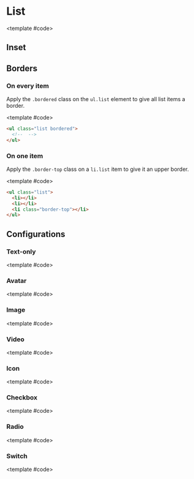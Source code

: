 <script setup>
	import Example from "../../.vitepress/theme/app/components/Example.vue"
	import Baseline from "../../.vitepress/theme/app/components/Baseline.vue"
</script>

# List

<Example>
<template #example>

<ul class="list">
<li>
<div class="text">
	<p>Trailing button</p>
</div>

<div class="trailing">
<button class="button">
    <span class="sr-only">Inbox</span>
      <svg xmlns="http://www.w3.org/2000/svg" width="32" height="32" viewBox="0 0 28 28"><path fill="currentColor" d="M21.75 3A3.25 3.25 0 0 1 25 6.25v15.5A3.25 3.25 0 0 1 21.75 25H6.25A3.25 3.25 0 0 1 3 21.75V6.25A3.25 3.25 0 0 1 6.25 3zm0 1.5H6.25A1.75 1.75 0 0 0 4.5 6.25V15h6a.75.75 0 0 1 .743.648l.007.102a2.75 2.75 0 1 0 5.5 0a.75.75 0 0 1 .648-.743L17.5 15h6V6.25a1.75 1.75 0 0 0-1.75-1.75"/></svg>
  </button>
</div>
</li>

<li>
<button>
<div class="text">
	<p>Button</p>
  <p>With trailing button</p>
</div>

<div class="trailing">
<button class="button">
    <span class="sr-only">Inbox</span>
      <svg xmlns="http://www.w3.org/2000/svg" width="32" height="32" viewBox="0 0 28 28"><path fill="currentColor" d="M21.75 3A3.25 3.25 0 0 1 25 6.25v15.5A3.25 3.25 0 0 1 21.75 25H6.25A3.25 3.25 0 0 1 3 21.75V6.25A3.25 3.25 0 0 1 6.25 3zm0 1.5H6.25A1.75 1.75 0 0 0 4.5 6.25V15h6a.75.75 0 0 1 .743.648l.007.102a2.75 2.75 0 1 0 5.5 0a.75.75 0 0 1 .648-.743L17.5 15h6V6.25a1.75 1.75 0 0 0-1.75-1.75"/></svg>
  </button>
</div>
</button>
</li>

<li class="border-top">
<button>
	<div class="leading">
		<svg xmlns="http://www.w3.org/2000/svg" width="32" height="32" viewBox="0 0 28 28"><path fill="currentColor" d="M21.75 3A3.25 3.25 0 0 1 25 6.25v15.5A3.25 3.25 0 0 1 21.75 25H6.25A3.25 3.25 0 0 1 3 21.75V6.25A3.25 3.25 0 0 1 6.25 3zm0 1.5H6.25A1.75 1.75 0 0 0 4.5 6.25V15h6a.75.75 0 0 1 .743.648l.007.102a2.75 2.75 0 1 0 5.5 0a.75.75 0 0 1 .648-.743L17.5 15h6V6.25a1.75 1.75 0 0 0-1.75-1.75"/></svg>
	</div>

<div class="text">
	<p>Button</p>
</div>
</button>
</li>

<li>
<a href="#">
	<div class="leading">
		<svg xmlns="http://www.w3.org/2000/svg" width="32" height="32" viewBox="0 0 24 24"><path fill="currentColor" d="m13.94 5l5.061 5.06L9.063 20a2.25 2.25 0 0 1-1 .58l-5.115 1.395a.75.75 0 0 1-.92-.921l1.394-5.116a2.25 2.25 0 0 1 .58-.999zm-7.414 6l-1.5 1.5H2.75a.75.75 0 0 1 0-1.5zm14.352-8.174l.153.144l.145.153a3.58 3.58 0 0 1-.145 4.908l-.97.969L15 3.94l.97-.97a3.58 3.58 0 0 1 4.908-.144M10.526 7l-1.5 1.5H2.75a.75.75 0 1 1 0-1.5zm4-4l-1.5 1.5H2.75a.75.75 0 1 1 0-1.5z"/></svg>
	</div>

<div class="text">
	<p>Link</p>
</div>
</a>

</li>

<li class="inset">
<div class="text">
	<p>Inset</p>
  <p>Makes the text line up with icons</p>
</div>

</li>

<li class="border-top">
<div class="text">
	<p>Trash</p>
</div>

</li>

<li>
<div class="text">
	<p>Spam</p>
</div>

</li>

</ul>

</template>

<template #code>

</template>
</Example>

## Inset

## Borders

### On every item

Apply the `.bordered` class on the `ul.list` element to give all list items a border.

<Example>
<template #example>
<ul class="list bordered">
	<li>
<div class="text">
	<p>Headline</p>
	<p>Supporting text</p>
</div>
</li>
	<li>
<div class="text">
	<p>Headline</p>
	<p>Supporting text</p>
</div>
</li>
	<li>
<div class="text">
	<p>Headline</p>
	<p>Supporting text</p>
</div>
</li>
</ul>

</template>

<template #code>

```html
<ul class="list bordered">
  <!--  -->
</ul>
```

</template>
</Example>

### On one item

Apply the `.border-top` class on a `li.list` item to give it an upper border.

<Example>
<template #example>
<ul class="list">
	<li>
<div class="text">
	<p>Settings</p>
</div>

</li>
	<li>
<div class="text">
	<p>Help</p>
</div>

</li>
	<li class="border-top">
<div class="text">
	<p>Logout</p>
</div>

</li>
</ul>

</template>

<template #code>

```html
<ul class="list">
  <li></li>
  <li></li>
  <li class="border-top"></li>
</ul>
```

</template>
</Example>

## Configurations

### Text-only

<Example>
<template #example>
<ul class="list">
	<li>
<div class="text">
	<p>Headline</p>
	<p>Supporting text</p>
</div>

<div class="trailing">
	100+
</div>
</li>
	<li>
<div class="text">
	<p>Headline</p>
	<p>Supporting text</p>
</div>

<div class="trailing">
	100+
</div>
</li>
	<li>
<div class="text">
	<p>Headline</p>
	<p>Supporting text</p>
</div>

<div class="trailing">
	100+
</div>
</li>
</ul>

</template>

<template #code>

</template>
</Example>

### Avatar

<Example>
<template #example>
<ul class="list">

</ul>

</template>

<template #code>

</template>
</Example>

### Image

<Example>
<template #example>
<ul class="list">
<li>
	<div class="leading">
		<img src="https://images.unsplash.com/photo-1504579264001-833438f93df2?q=80&w=1738&auto=format&fit=crop&ixlib=rb-4.0.3&ixid=M3wxMjA3fDB8MHxwaG90by1wYWdlfHx8fGVufDB8fHx8fA%3D%3D" />
	</div>

<div class="text">
	<p>Headline</p>
	<p>Supporting text</p>
</div>

<div class="trailing">
	100+
</div>
</li>
<li>
	<div class="leading">
		<img src="https://images.unsplash.com/photo-1504579264001-833438f93df2?q=80&w=1738&auto=format&fit=crop&ixlib=rb-4.0.3&ixid=M3wxMjA3fDB8MHxwaG90by1wYWdlfHx8fGVufDB8fHx8fA%3D%3D" />
	</div>

<div class="text">
	<p>Headline</p>
	<p>Supporting text</p>
</div>

<div class="trailing">
	100+
</div>
</li>
<li>
	<div class="leading">
		<img src="https://images.unsplash.com/photo-1504579264001-833438f93df2?q=80&w=1738&auto=format&fit=crop&ixlib=rb-4.0.3&ixid=M3wxMjA3fDB8MHxwaG90by1wYWdlfHx8fGVufDB8fHx8fA%3D%3D" />
	</div>

<div class="text">
	<p>Headline</p>
	<p>Supporting text</p>
</div>

<div class="trailing">
	100+
</div>
</li>
</ul>

</template>

<template #code>

</template>
</Example>

### Video

<Example>
<template #example>
<ul class="list">
<li>
	<div class="leading">
		<video controls muted>
			<source src="https://videos.pexels.com/video-files/29210993/12610809_1920_1080_24fps.mp4" />
			Your browser does not support the video tag.
		</video>
	</div>

<div class="text">
	<p>Headline</p>
	<p>Supporting text</p>
</div>

<div class="trailing">
	100+
</div>
</li>
<li>
	<div class="leading">
		<video controls muted>
			<source src="https://videos.pexels.com/video-files/29210993/12610809_1920_1080_24fps.mp4" />
			Your browser does not support the video tag.
		</video>
	</div>

<div class="text">
	<p>Headline</p>
	<p>Supporting text</p>
</div>

<div class="trailing">
	100+
</div>
</li>
<li>
	<div class="leading">
		<video controls muted>
			<source src="https://videos.pexels.com/video-files/29210993/12610809_1920_1080_24fps.mp4" />
			Your browser does not support the video tag.
		</video>
	</div>

<div class="text">
	<p>Headline</p>
	<p>Supporting text</p>
</div>

<div class="trailing">
	100+
</div>
</li>
</ul>
</template>

<template #code>

</template>
</Example>

### Icon

<Example>
<template #example>
<ul class="list">
<li>
	<div class="leading">
		<svg xmlns="http://www.w3.org/2000/svg" width="32" height="32" viewBox="0 0 32 32"><path fill="currentColor" d="M16 16a7 7 0 1 0 0-14a7 7 0 0 0 0 14m-8.5 2A3.5 3.5 0 0 0 4 21.5v.5c0 2.393 1.523 4.417 3.685 5.793C9.859 29.177 12.802 30 16 30s6.14-.823 8.315-2.207C26.477 26.417 28 24.393 28 22v-.5a3.5 3.5 0 0 0-3.5-3.5z"/></svg>
	</div>

<div class="text">
	<p>Headline</p>
	<p>Supporting text</p>
</div>

<div class="trailing">
	100+
</div>
</li>
<li>
	<div class="leading">
		<svg xmlns="http://www.w3.org/2000/svg" width="32" height="32" viewBox="0 0 32 32"><path fill="currentColor" d="M16 16a7 7 0 1 0 0-14a7 7 0 0 0 0 14m-8.5 2A3.5 3.5 0 0 0 4 21.5v.5c0 2.393 1.523 4.417 3.685 5.793C9.859 29.177 12.802 30 16 30s6.14-.823 8.315-2.207C26.477 26.417 28 24.393 28 22v-.5a3.5 3.5 0 0 0-3.5-3.5z"/></svg>
	</div>

<div class="text">
	<p>Headline</p>
	<p>Supporting text</p>
</div>

<div class="trailing">
	100+
</div>
</li>
<li>
	<div class="leading">
		<svg xmlns="http://www.w3.org/2000/svg" width="32" height="32" viewBox="0 0 32 32"><path fill="currentColor" d="M16 16a7 7 0 1 0 0-14a7 7 0 0 0 0 14m-8.5 2A3.5 3.5 0 0 0 4 21.5v.5c0 2.393 1.523 4.417 3.685 5.793C9.859 29.177 12.802 30 16 30s6.14-.823 8.315-2.207C26.477 26.417 28 24.393 28 22v-.5a3.5 3.5 0 0 0-3.5-3.5z"/></svg>
	</div>

<div class="text">
	<p>Headline</p>
	<p>Supporting text</p>
</div>

<div class="trailing">
	100+
</div>
</li>
</ul>

</template>

<template #code>

</template>
</Example>

### Checkbox

<Example>
<template #example>
<ul class="list">

</ul>

</template>

<template #code>

</template>
</Example>

### Radio

<Example>
<template #example>
<ul class="list">

</ul>

</template>

<template #code>

</template>
</Example>

### Switch

<Example>
<template #example>
<ul class="list">

</ul>

</template>

<template #code>

</template>
</Example>
